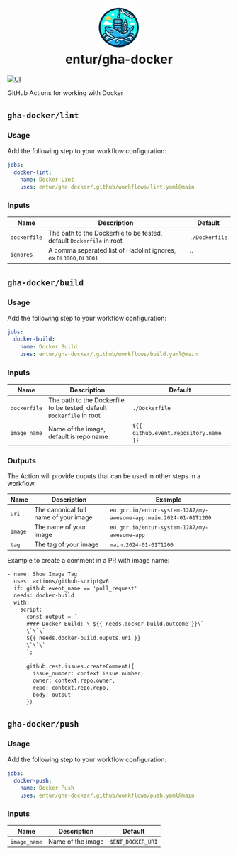 <h1 align="center">
      <img src="logo.png" width="96px" height="96px" />
      <br>entur/gha-docker<br>
</h1>

[![CI](https://github.com/entur/gha-docker/actions/workflows/ci.yaml/badge.svg?branch=main&event=pull_request)](https://github.com/entur/gha-docker/actions/workflows/ci.yaml)

GitHub Actions for working with Docker

## `gha-docker/lint`

### Usage

Add the following step to your workflow configuration:

```yml
jobs:
  docker-lint:
    name: Docker Lint
    uses: entur/gha-docker/.github/workflows/lint.yaml@main
```

### Inputs

| Name         | Description                                                           | Default        |
| ------------ | --------------------------------------------------------------------- | -------------- |
| `dockerfile` | The path to the Dockerfile to be tested, default `Dockerfile` in root | `./Dockerfile` |
| `ignores`    | A comma separated list of Hadolint ignores, ex `DL3000,DL3001`        | ``             |

## `gha-docker/build`

### Usage

Add the following step to your workflow configuration:

```yml
jobs:
  docker-build:
    name: Docker Build
    uses: entur/gha-docker/.github/workflows/build.yaml@main
```

### Inputs

| Name         | Description                                                           | Default                               |
| ------------ | --------------------------------------------------------------------- | ------------------------------------- |
| `dockerfile` | The path to the Dockerfile to be tested, default `Dockerfile` in root | `./Dockerfile`                        |
| `image_name` | Name of the image, default is repo name                               | `${{ github.event.repository.name }}` |

### Outputs

The Action will provide ouputs that can be used in other steps in a workflow.

| Name    | Description                           | Example                                                           |
| ------- | ------------------------------------- | ----------------------------------------------------------------- |
| `uri`   | The canonical full name of your image | `eu.gcr.io/entur-system-1287/my-awesome-app:main.2024-01-01T1200` |
| `image` | The name of your image                | `eu.gcr.io/entur-system-1287/my-awesome-app`                      |
| `tag`   | The tag of your image                 | `main.2024-01-01T1200`                                            |

Example to create a comment in a PR with image name:

```
- name: Show Image Tag
  uses: actions/github-script@v6
  if: github.event_name == 'pull_request'
  needs: docker-build
  with:
    script: |
      const output = `
      #### Docker Build: \`${{ needs.docker-build.outcome }}\`
      \`\`\`
      ${{ needs.docker-build.ouputs.uri }}
      \`\`\`
      `;

      github.rest.issues.createComment({
        issue_number: context.issue.number,
        owner: context.repo.owner,
        repo: context.repo.repo,
        body: output
      })
```

## `gha-docker/push`

### Usage

Add the following step to your workflow configuration:

```yml
jobs:
  docker-push:
    name: Docker Push
    uses: entur/gha-docker/.github/workflows/push.yaml@main
```

### Inputs

| Name         | Description       | Default           |
| ------------ | ----------------- | ----------------- |
| `image_name` | Name of the image | `$ENT_DOCKER_URI` |
